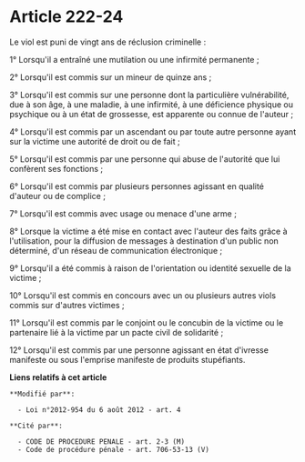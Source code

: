 # Article 222-24

Le viol est puni de vingt ans de réclusion criminelle : 

1° Lorsqu'il a entraîné une mutilation ou une infirmité permanente ; 

2° Lorsqu'il est commis sur un mineur de quinze ans ; 

3° Lorsqu'il est commis sur une personne dont la particulière vulnérabilité, due à son âge, à une maladie, à une infirmité, à
une déficience physique ou psychique ou à un état de grossesse, est apparente ou connue de l'auteur ; 

4° Lorsqu'il est commis par un ascendant ou par toute autre personne ayant sur la victime une autorité de droit ou de fait ; 

5° Lorsqu'il est commis par une personne qui abuse de l'autorité que lui confèrent ses fonctions ; 

6° Lorsqu'il est commis par plusieurs personnes agissant en qualité d'auteur ou de complice ; 

7° Lorsqu'il est commis avec usage ou menace d'une arme ; 

8° Lorsque la victime a été mise en contact avec l'auteur des faits grâce à l'utilisation, pour la diffusion de messages à
destination d'un public non déterminé, d'un réseau de communication électronique ; 

9° Lorsqu'il a été commis à raison de l'orientation ou identité sexuelle de la victime ; 

10° Lorsqu'il est commis en concours avec un ou plusieurs autres viols commis sur d'autres victimes ; 

11° Lorsqu'il est commis par le conjoint ou le concubin de la victime ou le partenaire lié à la victime par un pacte civil de
solidarité ; 

12° Lorsqu'il est commis par une personne agissant en état d'ivresse manifeste ou sous l'emprise manifeste de produits
stupéfiants.

**Liens relatifs à cet article**

	**Modifié par**:

	  - Loi n°2012-954 du 6 août 2012 - art. 4

	**Cité par**:

	  - CODE DE PROCEDURE PENALE - art. 2-3 (M)
	  - Code de procédure pénale - art. 706-53-13 (V)
